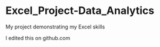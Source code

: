 # Excel_Project-Data_Analytics
My project demonstrating my Excel skills

I edited this on github.com
